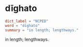 # dīghato

``` toml
dict_label = "NCPED"
word = "dīghato"
summary = "in length; lengthways."
```

in length; lengthways.

